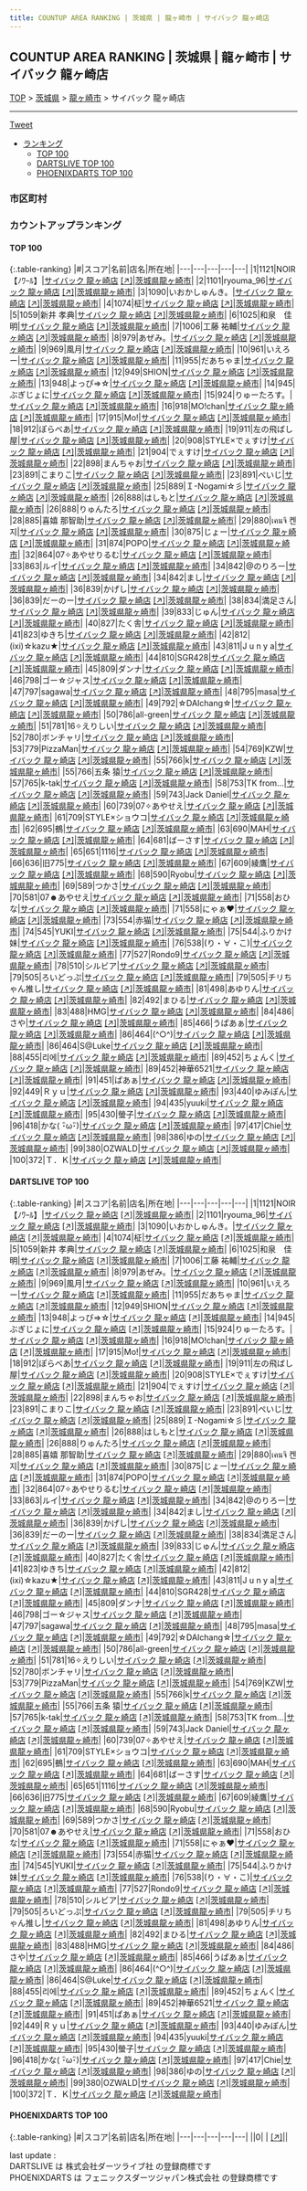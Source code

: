 ```yaml
---
title: COUNTUP AREA RANKING | 茨城県 | 龍ヶ崎市 | サイバック 龍ヶ崎店
---
```

## COUNTUP AREA RANKING | 茨城県 | 龍ヶ崎市 | サイバック 龍ヶ崎店

[TOP](/darts/rank/) > [茨城県](/darts/rank/茨城県/) > [龍ヶ崎市](/darts/rank/茨城県/龍ヶ崎市/) > サイバック 龍ヶ崎店

___

<a href="https://twitter.com/share?ref_src=twsrc%5Etfw" data-text="COUNTUP AREA RANKING | 茨城県龍ヶ崎市サイバック 龍ヶ崎店" class="twitter-share-button" data-hashtags="DARTSLIVE,PHOENIXDARTS,darts,ダーツ" data-show-count="false">Tweet</a>

* [ランキング](#カウントアップランキング)
    * [TOP 100](#top-100)
    * [DARTSLIVE TOP 100](#dartslive-top-100)
    * [PHOENIXDARTS TOP 100](#phoenixdarts-top-100)

### 市区町村

<ul>

</ul>

### カウントアップランキング

#### TOP 100



{:.table-ranking}
|#|スコア|名前|店名|所在地|
|---|---|---|---|---|
|1|1121|<span class="rank-name-dl">NOIR【ﾉﾜｰﾙ】</span>|<a href="/darts/rank/shops/4a6e8de35680eabd0d9b047a20a7ba1e.html">サイバック 龍ヶ崎店</a> <a href="https://search.dartslive.com/jp/shop/4a6e8de35680eabd0d9b047a20a7ba1e">[↗]</a>|<a href="/darts/rank/茨城県/龍ヶ崎市">茨城県龍ヶ崎市</a>|
|2|1101|<span class="rank-name-dl">ryouma_96</span>|<a href="/darts/rank/shops/4a6e8de35680eabd0d9b047a20a7ba1e.html">サイバック 龍ヶ崎店</a> <a href="https://search.dartslive.com/jp/shop/4a6e8de35680eabd0d9b047a20a7ba1e">[↗]</a>|<a href="/darts/rank/茨城県/龍ヶ崎市">茨城県龍ヶ崎市</a>|
|3|1090|<span class="rank-name-dl">いおかしゅんき。</span>|<a href="/darts/rank/shops/4a6e8de35680eabd0d9b047a20a7ba1e.html">サイバック 龍ヶ崎店</a> <a href="https://search.dartslive.com/jp/shop/4a6e8de35680eabd0d9b047a20a7ba1e">[↗]</a>|<a href="/darts/rank/茨城県/龍ヶ崎市">茨城県龍ヶ崎市</a>|
|4|1074|<span class="rank-name-dl">柾</span>|<a href="/darts/rank/shops/4a6e8de35680eabd0d9b047a20a7ba1e.html">サイバック 龍ヶ崎店</a> <a href="https://search.dartslive.com/jp/shop/4a6e8de35680eabd0d9b047a20a7ba1e">[↗]</a>|<a href="/darts/rank/茨城県/龍ヶ崎市">茨城県龍ヶ崎市</a>|
|5|1059|<span class="rank-name-dl">新井 孝典</span>|<a href="/darts/rank/shops/4a6e8de35680eabd0d9b047a20a7ba1e.html">サイバック 龍ヶ崎店</a> <a href="https://search.dartslive.com/jp/shop/4a6e8de35680eabd0d9b047a20a7ba1e">[↗]</a>|<a href="/darts/rank/茨城県/龍ヶ崎市">茨城県龍ヶ崎市</a>|
|6|1025|<span class="rank-name-dl">和泉　佳明</span>|<a href="/darts/rank/shops/4a6e8de35680eabd0d9b047a20a7ba1e.html">サイバック 龍ヶ崎店</a> <a href="https://search.dartslive.com/jp/shop/4a6e8de35680eabd0d9b047a20a7ba1e">[↗]</a>|<a href="/darts/rank/茨城県/龍ヶ崎市">茨城県龍ヶ崎市</a>|
|7|1006|<span class="rank-name-dl">工藤 祐輔</span>|<a href="/darts/rank/shops/4a6e8de35680eabd0d9b047a20a7ba1e.html">サイバック 龍ヶ崎店</a> <a href="https://search.dartslive.com/jp/shop/4a6e8de35680eabd0d9b047a20a7ba1e">[↗]</a>|<a href="/darts/rank/茨城県/龍ヶ崎市">茨城県龍ヶ崎市</a>|
|8|979|<span class="rank-name-dl">あぜみ。</span>|<a href="/darts/rank/shops/4a6e8de35680eabd0d9b047a20a7ba1e.html">サイバック 龍ヶ崎店</a> <a href="https://search.dartslive.com/jp/shop/4a6e8de35680eabd0d9b047a20a7ba1e">[↗]</a>|<a href="/darts/rank/茨城県/龍ヶ崎市">茨城県龍ヶ崎市</a>|
|9|969|<span class="rank-name-dl">風月</span>|<a href="/darts/rank/shops/4a6e8de35680eabd0d9b047a20a7ba1e.html">サイバック 龍ヶ崎店</a> <a href="https://search.dartslive.com/jp/shop/4a6e8de35680eabd0d9b047a20a7ba1e">[↗]</a>|<a href="/darts/rank/茨城県/龍ヶ崎市">茨城県龍ヶ崎市</a>|
|10|961|<span class="rank-name-dl">いえろー</span>|<a href="/darts/rank/shops/4a6e8de35680eabd0d9b047a20a7ba1e.html">サイバック 龍ヶ崎店</a> <a href="https://search.dartslive.com/jp/shop/4a6e8de35680eabd0d9b047a20a7ba1e">[↗]</a>|<a href="/darts/rank/茨城県/龍ヶ崎市">茨城県龍ヶ崎市</a>|
|11|955|<span class="rank-name-dl">だあちゃま</span>|<a href="/darts/rank/shops/4a6e8de35680eabd0d9b047a20a7ba1e.html">サイバック 龍ヶ崎店</a> <a href="https://search.dartslive.com/jp/shop/4a6e8de35680eabd0d9b047a20a7ba1e">[↗]</a>|<a href="/darts/rank/茨城県/龍ヶ崎市">茨城県龍ヶ崎市</a>|
|12|949|<span class="rank-name-dl">SHION</span>|<a href="/darts/rank/shops/4a6e8de35680eabd0d9b047a20a7ba1e.html">サイバック 龍ヶ崎店</a> <a href="https://search.dartslive.com/jp/shop/4a6e8de35680eabd0d9b047a20a7ba1e">[↗]</a>|<a href="/darts/rank/茨城県/龍ヶ崎市">茨城県龍ヶ崎市</a>|
|13|948|<span class="rank-name-dl">よっぴ⇒☆</span>|<a href="/darts/rank/shops/4a6e8de35680eabd0d9b047a20a7ba1e.html">サイバック 龍ヶ崎店</a> <a href="https://search.dartslive.com/jp/shop/4a6e8de35680eabd0d9b047a20a7ba1e">[↗]</a>|<a href="/darts/rank/茨城県/龍ヶ崎市">茨城県龍ヶ崎市</a>|
|14|945|<span class="rank-name-dl">ぶぎじょに</span>|<a href="/darts/rank/shops/4a6e8de35680eabd0d9b047a20a7ba1e.html">サイバック 龍ヶ崎店</a> <a href="https://search.dartslive.com/jp/shop/4a6e8de35680eabd0d9b047a20a7ba1e">[↗]</a>|<a href="/darts/rank/茨城県/龍ヶ崎市">茨城県龍ヶ崎市</a>|
|15|924|<span class="rank-name-dl">りゅーたろす。</span>|<a href="/darts/rank/shops/4a6e8de35680eabd0d9b047a20a7ba1e.html">サイバック 龍ヶ崎店</a> <a href="https://search.dartslive.com/jp/shop/4a6e8de35680eabd0d9b047a20a7ba1e">[↗]</a>|<a href="/darts/rank/茨城県/龍ヶ崎市">茨城県龍ヶ崎市</a>|
|16|918|<span class="rank-name-dl">MO!chan</span>|<a href="/darts/rank/shops/4a6e8de35680eabd0d9b047a20a7ba1e.html">サイバック 龍ヶ崎店</a> <a href="https://search.dartslive.com/jp/shop/4a6e8de35680eabd0d9b047a20a7ba1e">[↗]</a>|<a href="/darts/rank/茨城県/龍ヶ崎市">茨城県龍ヶ崎市</a>|
|17|915|<span class="rank-name-dl">Mo!</span>|<a href="/darts/rank/shops/4a6e8de35680eabd0d9b047a20a7ba1e.html">サイバック 龍ヶ崎店</a> <a href="https://search.dartslive.com/jp/shop/4a6e8de35680eabd0d9b047a20a7ba1e">[↗]</a>|<a href="/darts/rank/茨城県/龍ヶ崎市">茨城県龍ヶ崎市</a>|
|18|912|<span class="rank-name-dl">ぽらべあ</span>|<a href="/darts/rank/shops/4a6e8de35680eabd0d9b047a20a7ba1e.html">サイバック 龍ヶ崎店</a> <a href="https://search.dartslive.com/jp/shop/4a6e8de35680eabd0d9b047a20a7ba1e">[↗]</a>|<a href="/darts/rank/茨城県/龍ヶ崎市">茨城県龍ヶ崎市</a>|
|19|911|<span class="rank-name-dl">左の飛ばし屋</span>|<a href="/darts/rank/shops/4a6e8de35680eabd0d9b047a20a7ba1e.html">サイバック 龍ヶ崎店</a> <a href="https://search.dartslive.com/jp/shop/4a6e8de35680eabd0d9b047a20a7ba1e">[↗]</a>|<a href="/darts/rank/茨城県/龍ヶ崎市">茨城県龍ヶ崎市</a>|
|20|908|<span class="rank-name-dl">STYLE×でぇすけ</span>|<a href="/darts/rank/shops/4a6e8de35680eabd0d9b047a20a7ba1e.html">サイバック 龍ヶ崎店</a> <a href="https://search.dartslive.com/jp/shop/4a6e8de35680eabd0d9b047a20a7ba1e">[↗]</a>|<a href="/darts/rank/茨城県/龍ヶ崎市">茨城県龍ヶ崎市</a>|
|21|904|<span class="rank-name-dl">でぇすけ</span>|<a href="/darts/rank/shops/4a6e8de35680eabd0d9b047a20a7ba1e.html">サイバック 龍ヶ崎店</a> <a href="https://search.dartslive.com/jp/shop/4a6e8de35680eabd0d9b047a20a7ba1e">[↗]</a>|<a href="/darts/rank/茨城県/龍ヶ崎市">茨城県龍ヶ崎市</a>|
|22|898|<span class="rank-name-dl">まんちゃお</span>|<a href="/darts/rank/shops/4a6e8de35680eabd0d9b047a20a7ba1e.html">サイバック 龍ヶ崎店</a> <a href="https://search.dartslive.com/jp/shop/4a6e8de35680eabd0d9b047a20a7ba1e">[↗]</a>|<a href="/darts/rank/茨城県/龍ヶ崎市">茨城県龍ヶ崎市</a>|
|23|891|<span class="rank-name-dl">こまりこ</span>|<a href="/darts/rank/shops/4a6e8de35680eabd0d9b047a20a7ba1e.html">サイバック 龍ヶ崎店</a> <a href="https://search.dartslive.com/jp/shop/4a6e8de35680eabd0d9b047a20a7ba1e">[↗]</a>|<a href="/darts/rank/茨城県/龍ヶ崎市">茨城県龍ヶ崎市</a>|
|23|891|<span class="rank-name-dl">ぺいじ</span>|<a href="/darts/rank/shops/4a6e8de35680eabd0d9b047a20a7ba1e.html">サイバック 龍ヶ崎店</a> <a href="https://search.dartslive.com/jp/shop/4a6e8de35680eabd0d9b047a20a7ba1e">[↗]</a>|<a href="/darts/rank/茨城県/龍ヶ崎市">茨城県龍ヶ崎市</a>|
|25|889|<span class="rank-name-dl">Ｉ-Nogami☆彡</span>|<a href="/darts/rank/shops/4a6e8de35680eabd0d9b047a20a7ba1e.html">サイバック 龍ヶ崎店</a> <a href="https://search.dartslive.com/jp/shop/4a6e8de35680eabd0d9b047a20a7ba1e">[↗]</a>|<a href="/darts/rank/茨城県/龍ヶ崎市">茨城県龍ヶ崎市</a>|
|26|888|<span class="rank-name-dl">はしもと</span>|<a href="/darts/rank/shops/4a6e8de35680eabd0d9b047a20a7ba1e.html">サイバック 龍ヶ崎店</a> <a href="https://search.dartslive.com/jp/shop/4a6e8de35680eabd0d9b047a20a7ba1e">[↗]</a>|<a href="/darts/rank/茨城県/龍ヶ崎市">茨城県龍ヶ崎市</a>|
|26|888|<span class="rank-name-dl">りゅんたろ</span>|<a href="/darts/rank/shops/4a6e8de35680eabd0d9b047a20a7ba1e.html">サイバック 龍ヶ崎店</a> <a href="https://search.dartslive.com/jp/shop/4a6e8de35680eabd0d9b047a20a7ba1e">[↗]</a>|<a href="/darts/rank/茨城県/龍ヶ崎市">茨城県龍ヶ崎市</a>|
|28|885|<span class="rank-name-dl">喜嬉 那智助</span>|<a href="/darts/rank/shops/4a6e8de35680eabd0d9b047a20a7ba1e.html">サイバック 龍ヶ崎店</a> <a href="https://search.dartslive.com/jp/shop/4a6e8de35680eabd0d9b047a20a7ba1e">[↗]</a>|<a href="/darts/rank/茨城県/龍ヶ崎市">茨城県龍ヶ崎市</a>|
|29|880|<span class="rank-name-dl">เคนจิ 켄지</span>|<a href="/darts/rank/shops/4a6e8de35680eabd0d9b047a20a7ba1e.html">サイバック 龍ヶ崎店</a> <a href="https://search.dartslive.com/jp/shop/4a6e8de35680eabd0d9b047a20a7ba1e">[↗]</a>|<a href="/darts/rank/茨城県/龍ヶ崎市">茨城県龍ヶ崎市</a>|
|30|875|<span class="rank-name-dl">じょー</span>|<a href="/darts/rank/shops/4a6e8de35680eabd0d9b047a20a7ba1e.html">サイバック 龍ヶ崎店</a> <a href="https://search.dartslive.com/jp/shop/4a6e8de35680eabd0d9b047a20a7ba1e">[↗]</a>|<a href="/darts/rank/茨城県/龍ヶ崎市">茨城県龍ヶ崎市</a>|
|31|874|<span class="rank-name-dl">POPO</span>|<a href="/darts/rank/shops/4a6e8de35680eabd0d9b047a20a7ba1e.html">サイバック 龍ヶ崎店</a> <a href="https://search.dartslive.com/jp/shop/4a6e8de35680eabd0d9b047a20a7ba1e">[↗]</a>|<a href="/darts/rank/茨城県/龍ヶ崎市">茨城県龍ヶ崎市</a>|
|32|864|<span class="rank-name-dl">07✧あやせりるむ</span>|<a href="/darts/rank/shops/4a6e8de35680eabd0d9b047a20a7ba1e.html">サイバック 龍ヶ崎店</a> <a href="https://search.dartslive.com/jp/shop/4a6e8de35680eabd0d9b047a20a7ba1e">[↗]</a>|<a href="/darts/rank/茨城県/龍ヶ崎市">茨城県龍ヶ崎市</a>|
|33|863|<span class="rank-name-dl">ルイ</span>|<a href="/darts/rank/shops/4a6e8de35680eabd0d9b047a20a7ba1e.html">サイバック 龍ヶ崎店</a> <a href="https://search.dartslive.com/jp/shop/4a6e8de35680eabd0d9b047a20a7ba1e">[↗]</a>|<a href="/darts/rank/茨城県/龍ヶ崎市">茨城県龍ヶ崎市</a>|
|34|842|<span class="rank-name-dl">@のりろー</span>|<a href="/darts/rank/shops/4a6e8de35680eabd0d9b047a20a7ba1e.html">サイバック 龍ヶ崎店</a> <a href="https://search.dartslive.com/jp/shop/4a6e8de35680eabd0d9b047a20a7ba1e">[↗]</a>|<a href="/darts/rank/茨城県/龍ヶ崎市">茨城県龍ヶ崎市</a>|
|34|842|<span class="rank-name-dl">まし</span>|<a href="/darts/rank/shops/4a6e8de35680eabd0d9b047a20a7ba1e.html">サイバック 龍ヶ崎店</a> <a href="https://search.dartslive.com/jp/shop/4a6e8de35680eabd0d9b047a20a7ba1e">[↗]</a>|<a href="/darts/rank/茨城県/龍ヶ崎市">茨城県龍ヶ崎市</a>|
|36|839|<span class="rank-name-dl">かげし</span>|<a href="/darts/rank/shops/4a6e8de35680eabd0d9b047a20a7ba1e.html">サイバック 龍ヶ崎店</a> <a href="https://search.dartslive.com/jp/shop/4a6e8de35680eabd0d9b047a20a7ba1e">[↗]</a>|<a href="/darts/rank/茨城県/龍ヶ崎市">茨城県龍ヶ崎市</a>|
|36|839|<span class="rank-name-dl">だーのー</span>|<a href="/darts/rank/shops/4a6e8de35680eabd0d9b047a20a7ba1e.html">サイバック 龍ヶ崎店</a> <a href="https://search.dartslive.com/jp/shop/4a6e8de35680eabd0d9b047a20a7ba1e">[↗]</a>|<a href="/darts/rank/茨城県/龍ヶ崎市">茨城県龍ヶ崎市</a>|
|38|834|<span class="rank-name-dl">満足さん</span>|<a href="/darts/rank/shops/4a6e8de35680eabd0d9b047a20a7ba1e.html">サイバック 龍ヶ崎店</a> <a href="https://search.dartslive.com/jp/shop/4a6e8de35680eabd0d9b047a20a7ba1e">[↗]</a>|<a href="/darts/rank/茨城県/龍ヶ崎市">茨城県龍ヶ崎市</a>|
|39|833|<span class="rank-name-dl">じゅん</span>|<a href="/darts/rank/shops/4a6e8de35680eabd0d9b047a20a7ba1e.html">サイバック 龍ヶ崎店</a> <a href="https://search.dartslive.com/jp/shop/4a6e8de35680eabd0d9b047a20a7ba1e">[↗]</a>|<a href="/darts/rank/茨城県/龍ヶ崎市">茨城県龍ヶ崎市</a>|
|40|827|<span class="rank-name-dl">たく舎</span>|<a href="/darts/rank/shops/4a6e8de35680eabd0d9b047a20a7ba1e.html">サイバック 龍ヶ崎店</a> <a href="https://search.dartslive.com/jp/shop/4a6e8de35680eabd0d9b047a20a7ba1e">[↗]</a>|<a href="/darts/rank/茨城県/龍ヶ崎市">茨城県龍ヶ崎市</a>|
|41|823|<span class="rank-name-dl">ゆきち</span>|<a href="/darts/rank/shops/4a6e8de35680eabd0d9b047a20a7ba1e.html">サイバック 龍ヶ崎店</a> <a href="https://search.dartslive.com/jp/shop/4a6e8de35680eabd0d9b047a20a7ba1e">[↗]</a>|<a href="/darts/rank/茨城県/龍ヶ崎市">茨城県龍ヶ崎市</a>|
|42|812|<span class="rank-name-dl">(ixi)☆kazu★</span>|<a href="/darts/rank/shops/4a6e8de35680eabd0d9b047a20a7ba1e.html">サイバック 龍ヶ崎店</a> <a href="https://search.dartslive.com/jp/shop/4a6e8de35680eabd0d9b047a20a7ba1e">[↗]</a>|<a href="/darts/rank/茨城県/龍ヶ崎市">茨城県龍ヶ崎市</a>|
|43|811|<span class="rank-name-dl">J u n y a</span>|<a href="/darts/rank/shops/4a6e8de35680eabd0d9b047a20a7ba1e.html">サイバック 龍ヶ崎店</a> <a href="https://search.dartslive.com/jp/shop/4a6e8de35680eabd0d9b047a20a7ba1e">[↗]</a>|<a href="/darts/rank/茨城県/龍ヶ崎市">茨城県龍ヶ崎市</a>|
|44|810|<span class="rank-name-dl">SGR428</span>|<a href="/darts/rank/shops/4a6e8de35680eabd0d9b047a20a7ba1e.html">サイバック 龍ヶ崎店</a> <a href="https://search.dartslive.com/jp/shop/4a6e8de35680eabd0d9b047a20a7ba1e">[↗]</a>|<a href="/darts/rank/茨城県/龍ヶ崎市">茨城県龍ヶ崎市</a>|
|45|809|<span class="rank-name-dl">ダンナ</span>|<a href="/darts/rank/shops/4a6e8de35680eabd0d9b047a20a7ba1e.html">サイバック 龍ヶ崎店</a> <a href="https://search.dartslive.com/jp/shop/4a6e8de35680eabd0d9b047a20a7ba1e">[↗]</a>|<a href="/darts/rank/茨城県/龍ヶ崎市">茨城県龍ヶ崎市</a>|
|46|798|<span class="rank-name-dl">ゴー☆ジャス</span>|<a href="/darts/rank/shops/4a6e8de35680eabd0d9b047a20a7ba1e.html">サイバック 龍ヶ崎店</a> <a href="https://search.dartslive.com/jp/shop/4a6e8de35680eabd0d9b047a20a7ba1e">[↗]</a>|<a href="/darts/rank/茨城県/龍ヶ崎市">茨城県龍ヶ崎市</a>|
|47|797|<span class="rank-name-dl">sagawa</span>|<a href="/darts/rank/shops/4a6e8de35680eabd0d9b047a20a7ba1e.html">サイバック 龍ヶ崎店</a> <a href="https://search.dartslive.com/jp/shop/4a6e8de35680eabd0d9b047a20a7ba1e">[↗]</a>|<a href="/darts/rank/茨城県/龍ヶ崎市">茨城県龍ヶ崎市</a>|
|48|795|<span class="rank-name-dl">masa</span>|<a href="/darts/rank/shops/4a6e8de35680eabd0d9b047a20a7ba1e.html">サイバック 龍ヶ崎店</a> <a href="https://search.dartslive.com/jp/shop/4a6e8de35680eabd0d9b047a20a7ba1e">[↗]</a>|<a href="/darts/rank/茨城県/龍ヶ崎市">茨城県龍ヶ崎市</a>|
|49|792|<span class="rank-name-dl">☆DAIchang☆</span>|<a href="/darts/rank/shops/4a6e8de35680eabd0d9b047a20a7ba1e.html">サイバック 龍ヶ崎店</a> <a href="https://search.dartslive.com/jp/shop/4a6e8de35680eabd0d9b047a20a7ba1e">[↗]</a>|<a href="/darts/rank/茨城県/龍ヶ崎市">茨城県龍ヶ崎市</a>|
|50|786|<span class="rank-name-dl">all-green</span>|<a href="/darts/rank/shops/4a6e8de35680eabd0d9b047a20a7ba1e.html">サイバック 龍ヶ崎店</a> <a href="https://search.dartslive.com/jp/shop/4a6e8de35680eabd0d9b047a20a7ba1e">[↗]</a>|<a href="/darts/rank/茨城県/龍ヶ崎市">茨城県龍ヶ崎市</a>|
|51|781|<span class="rank-name-dl">16✧えりしい</span>|<a href="/darts/rank/shops/4a6e8de35680eabd0d9b047a20a7ba1e.html">サイバック 龍ヶ崎店</a> <a href="https://search.dartslive.com/jp/shop/4a6e8de35680eabd0d9b047a20a7ba1e">[↗]</a>|<a href="/darts/rank/茨城県/龍ヶ崎市">茨城県龍ヶ崎市</a>|
|52|780|<span class="rank-name-dl">ボンチャリ</span>|<a href="/darts/rank/shops/4a6e8de35680eabd0d9b047a20a7ba1e.html">サイバック 龍ヶ崎店</a> <a href="https://search.dartslive.com/jp/shop/4a6e8de35680eabd0d9b047a20a7ba1e">[↗]</a>|<a href="/darts/rank/茨城県/龍ヶ崎市">茨城県龍ヶ崎市</a>|
|53|779|<span class="rank-name-dl">PizzaMan</span>|<a href="/darts/rank/shops/4a6e8de35680eabd0d9b047a20a7ba1e.html">サイバック 龍ヶ崎店</a> <a href="https://search.dartslive.com/jp/shop/4a6e8de35680eabd0d9b047a20a7ba1e">[↗]</a>|<a href="/darts/rank/茨城県/龍ヶ崎市">茨城県龍ヶ崎市</a>|
|54|769|<span class="rank-name-dl">KZW</span>|<a href="/darts/rank/shops/4a6e8de35680eabd0d9b047a20a7ba1e.html">サイバック 龍ヶ崎店</a> <a href="https://search.dartslive.com/jp/shop/4a6e8de35680eabd0d9b047a20a7ba1e">[↗]</a>|<a href="/darts/rank/茨城県/龍ヶ崎市">茨城県龍ヶ崎市</a>|
|55|766|<span class="rank-name-dl">k</span>|<a href="/darts/rank/shops/4a6e8de35680eabd0d9b047a20a7ba1e.html">サイバック 龍ヶ崎店</a> <a href="https://search.dartslive.com/jp/shop/4a6e8de35680eabd0d9b047a20a7ba1e">[↗]</a>|<a href="/darts/rank/茨城県/龍ヶ崎市">茨城県龍ヶ崎市</a>|
|55|766|<span class="rank-name-dl">五条 猿</span>|<a href="/darts/rank/shops/4a6e8de35680eabd0d9b047a20a7ba1e.html">サイバック 龍ヶ崎店</a> <a href="https://search.dartslive.com/jp/shop/4a6e8de35680eabd0d9b047a20a7ba1e">[↗]</a>|<a href="/darts/rank/茨城県/龍ヶ崎市">茨城県龍ヶ崎市</a>|
|57|765|<span class="rank-name-dl">k-tak</span>|<a href="/darts/rank/shops/4a6e8de35680eabd0d9b047a20a7ba1e.html">サイバック 龍ヶ崎店</a> <a href="https://search.dartslive.com/jp/shop/4a6e8de35680eabd0d9b047a20a7ba1e">[↗]</a>|<a href="/darts/rank/茨城県/龍ヶ崎市">茨城県龍ヶ崎市</a>|
|58|753|<span class="rank-name-dl">TK from...</span>|<a href="/darts/rank/shops/4a6e8de35680eabd0d9b047a20a7ba1e.html">サイバック 龍ヶ崎店</a> <a href="https://search.dartslive.com/jp/shop/4a6e8de35680eabd0d9b047a20a7ba1e">[↗]</a>|<a href="/darts/rank/茨城県/龍ヶ崎市">茨城県龍ヶ崎市</a>|
|59|743|<span class="rank-name-dl">Jack Daniel</span>|<a href="/darts/rank/shops/4a6e8de35680eabd0d9b047a20a7ba1e.html">サイバック 龍ヶ崎店</a> <a href="https://search.dartslive.com/jp/shop/4a6e8de35680eabd0d9b047a20a7ba1e">[↗]</a>|<a href="/darts/rank/茨城県/龍ヶ崎市">茨城県龍ヶ崎市</a>|
|60|739|<span class="rank-name-dl">07✧あやせえ</span>|<a href="/darts/rank/shops/4a6e8de35680eabd0d9b047a20a7ba1e.html">サイバック 龍ヶ崎店</a> <a href="https://search.dartslive.com/jp/shop/4a6e8de35680eabd0d9b047a20a7ba1e">[↗]</a>|<a href="/darts/rank/茨城県/龍ヶ崎市">茨城県龍ヶ崎市</a>|
|61|709|<span class="rank-name-dl">STYLE×ショウコ</span>|<a href="/darts/rank/shops/4a6e8de35680eabd0d9b047a20a7ba1e.html">サイバック 龍ヶ崎店</a> <a href="https://search.dartslive.com/jp/shop/4a6e8de35680eabd0d9b047a20a7ba1e">[↗]</a>|<a href="/darts/rank/茨城県/龍ヶ崎市">茨城県龍ヶ崎市</a>|
|62|695|<span class="rank-name-dl">鵺</span>|<a href="/darts/rank/shops/4a6e8de35680eabd0d9b047a20a7ba1e.html">サイバック 龍ヶ崎店</a> <a href="https://search.dartslive.com/jp/shop/4a6e8de35680eabd0d9b047a20a7ba1e">[↗]</a>|<a href="/darts/rank/茨城県/龍ヶ崎市">茨城県龍ヶ崎市</a>|
|63|690|<span class="rank-name-dl">MAH</span>|<a href="/darts/rank/shops/4a6e8de35680eabd0d9b047a20a7ba1e.html">サイバック 龍ヶ崎店</a> <a href="https://search.dartslive.com/jp/shop/4a6e8de35680eabd0d9b047a20a7ba1e">[↗]</a>|<a href="/darts/rank/茨城県/龍ヶ崎市">茨城県龍ヶ崎市</a>|
|64|681|<span class="rank-name-dl">ばーさす</span>|<a href="/darts/rank/shops/4a6e8de35680eabd0d9b047a20a7ba1e.html">サイバック 龍ヶ崎店</a> <a href="https://search.dartslive.com/jp/shop/4a6e8de35680eabd0d9b047a20a7ba1e">[↗]</a>|<a href="/darts/rank/茨城県/龍ヶ崎市">茨城県龍ヶ崎市</a>|
|65|651|<span class="rank-name-dl">1116</span>|<a href="/darts/rank/shops/4a6e8de35680eabd0d9b047a20a7ba1e.html">サイバック 龍ヶ崎店</a> <a href="https://search.dartslive.com/jp/shop/4a6e8de35680eabd0d9b047a20a7ba1e">[↗]</a>|<a href="/darts/rank/茨城県/龍ヶ崎市">茨城県龍ヶ崎市</a>|
|66|636|<span class="rank-name-dl">旧775</span>|<a href="/darts/rank/shops/4a6e8de35680eabd0d9b047a20a7ba1e.html">サイバック 龍ヶ崎店</a> <a href="https://search.dartslive.com/jp/shop/4a6e8de35680eabd0d9b047a20a7ba1e">[↗]</a>|<a href="/darts/rank/茨城県/龍ヶ崎市">茨城県龍ヶ崎市</a>|
|67|609|<span class="rank-name-dl">綾鷹</span>|<a href="/darts/rank/shops/4a6e8de35680eabd0d9b047a20a7ba1e.html">サイバック 龍ヶ崎店</a> <a href="https://search.dartslive.com/jp/shop/4a6e8de35680eabd0d9b047a20a7ba1e">[↗]</a>|<a href="/darts/rank/茨城県/龍ヶ崎市">茨城県龍ヶ崎市</a>|
|68|590|<span class="rank-name-dl">Ryobu</span>|<a href="/darts/rank/shops/4a6e8de35680eabd0d9b047a20a7ba1e.html">サイバック 龍ヶ崎店</a> <a href="https://search.dartslive.com/jp/shop/4a6e8de35680eabd0d9b047a20a7ba1e">[↗]</a>|<a href="/darts/rank/茨城県/龍ヶ崎市">茨城県龍ヶ崎市</a>|
|69|589|<span class="rank-name-dl">つかさ</span>|<a href="/darts/rank/shops/4a6e8de35680eabd0d9b047a20a7ba1e.html">サイバック 龍ヶ崎店</a> <a href="https://search.dartslive.com/jp/shop/4a6e8de35680eabd0d9b047a20a7ba1e">[↗]</a>|<a href="/darts/rank/茨城県/龍ヶ崎市">茨城県龍ヶ崎市</a>|
|70|581|<span class="rank-name-dl">07☻あやせえ</span>|<a href="/darts/rank/shops/4a6e8de35680eabd0d9b047a20a7ba1e.html">サイバック 龍ヶ崎店</a> <a href="https://search.dartslive.com/jp/shop/4a6e8de35680eabd0d9b047a20a7ba1e">[↗]</a>|<a href="/darts/rank/茨城県/龍ヶ崎市">茨城県龍ヶ崎市</a>|
|71|558|<span class="rank-name-dl">おひな</span>|<a href="/darts/rank/shops/4a6e8de35680eabd0d9b047a20a7ba1e.html">サイバック 龍ヶ崎店</a> <a href="https://search.dartslive.com/jp/shop/4a6e8de35680eabd0d9b047a20a7ba1e">[↗]</a>|<a href="/darts/rank/茨城県/龍ヶ崎市">茨城県龍ヶ崎市</a>|
|71|558|<span class="rank-name-dl">にゃぁ♥</span>|<a href="/darts/rank/shops/4a6e8de35680eabd0d9b047a20a7ba1e.html">サイバック 龍ヶ崎店</a> <a href="https://search.dartslive.com/jp/shop/4a6e8de35680eabd0d9b047a20a7ba1e">[↗]</a>|<a href="/darts/rank/茨城県/龍ヶ崎市">茨城県龍ヶ崎市</a>|
|73|554|<span class="rank-name-dl">赤猫</span>|<a href="/darts/rank/shops/4a6e8de35680eabd0d9b047a20a7ba1e.html">サイバック 龍ヶ崎店</a> <a href="https://search.dartslive.com/jp/shop/4a6e8de35680eabd0d9b047a20a7ba1e">[↗]</a>|<a href="/darts/rank/茨城県/龍ヶ崎市">茨城県龍ヶ崎市</a>|
|74|545|<span class="rank-name-dl">YUKI</span>|<a href="/darts/rank/shops/4a6e8de35680eabd0d9b047a20a7ba1e.html">サイバック 龍ヶ崎店</a> <a href="https://search.dartslive.com/jp/shop/4a6e8de35680eabd0d9b047a20a7ba1e">[↗]</a>|<a href="/darts/rank/茨城県/龍ヶ崎市">茨城県龍ヶ崎市</a>|
|75|544|<span class="rank-name-dl">ふりかけ妹</span>|<a href="/darts/rank/shops/4a6e8de35680eabd0d9b047a20a7ba1e.html">サイバック 龍ヶ崎店</a> <a href="https://search.dartslive.com/jp/shop/4a6e8de35680eabd0d9b047a20a7ba1e">[↗]</a>|<a href="/darts/rank/茨城県/龍ヶ崎市">茨城県龍ヶ崎市</a>|
|76|538|<span class="rank-name-dl">(り・∀・こ)</span>|<a href="/darts/rank/shops/4a6e8de35680eabd0d9b047a20a7ba1e.html">サイバック 龍ヶ崎店</a> <a href="https://search.dartslive.com/jp/shop/4a6e8de35680eabd0d9b047a20a7ba1e">[↗]</a>|<a href="/darts/rank/茨城県/龍ヶ崎市">茨城県龍ヶ崎市</a>|
|77|527|<span class="rank-name-dl">Rondo9</span>|<a href="/darts/rank/shops/4a6e8de35680eabd0d9b047a20a7ba1e.html">サイバック 龍ヶ崎店</a> <a href="https://search.dartslive.com/jp/shop/4a6e8de35680eabd0d9b047a20a7ba1e">[↗]</a>|<a href="/darts/rank/茨城県/龍ヶ崎市">茨城県龍ヶ崎市</a>|
|78|510|<span class="rank-name-dl">シルビア</span>|<a href="/darts/rank/shops/4a6e8de35680eabd0d9b047a20a7ba1e.html">サイバック 龍ヶ崎店</a> <a href="https://search.dartslive.com/jp/shop/4a6e8de35680eabd0d9b047a20a7ba1e">[↗]</a>|<a href="/darts/rank/茨城県/龍ヶ崎市">茨城県龍ヶ崎市</a>|
|79|505|<span class="rank-name-dl">ろいどっぷ</span>|<a href="/darts/rank/shops/4a6e8de35680eabd0d9b047a20a7ba1e.html">サイバック 龍ヶ崎店</a> <a href="https://search.dartslive.com/jp/shop/4a6e8de35680eabd0d9b047a20a7ba1e">[↗]</a>|<a href="/darts/rank/茨城県/龍ヶ崎市">茨城県龍ヶ崎市</a>|
|79|505|<span class="rank-name-dl">チリちゃん推し</span>|<a href="/darts/rank/shops/4a6e8de35680eabd0d9b047a20a7ba1e.html">サイバック 龍ヶ崎店</a> <a href="https://search.dartslive.com/jp/shop/4a6e8de35680eabd0d9b047a20a7ba1e">[↗]</a>|<a href="/darts/rank/茨城県/龍ヶ崎市">茨城県龍ヶ崎市</a>|
|81|498|<span class="rank-name-dl">あゆりん</span>|<a href="/darts/rank/shops/4a6e8de35680eabd0d9b047a20a7ba1e.html">サイバック 龍ヶ崎店</a> <a href="https://search.dartslive.com/jp/shop/4a6e8de35680eabd0d9b047a20a7ba1e">[↗]</a>|<a href="/darts/rank/茨城県/龍ヶ崎市">茨城県龍ヶ崎市</a>|
|82|492|<span class="rank-name-dl">まひる</span>|<a href="/darts/rank/shops/4a6e8de35680eabd0d9b047a20a7ba1e.html">サイバック 龍ヶ崎店</a> <a href="https://search.dartslive.com/jp/shop/4a6e8de35680eabd0d9b047a20a7ba1e">[↗]</a>|<a href="/darts/rank/茨城県/龍ヶ崎市">茨城県龍ヶ崎市</a>|
|83|488|<span class="rank-name-dl">HMG</span>|<a href="/darts/rank/shops/4a6e8de35680eabd0d9b047a20a7ba1e.html">サイバック 龍ヶ崎店</a> <a href="https://search.dartslive.com/jp/shop/4a6e8de35680eabd0d9b047a20a7ba1e">[↗]</a>|<a href="/darts/rank/茨城県/龍ヶ崎市">茨城県龍ヶ崎市</a>|
|84|486|<span class="rank-name-dl">さや</span>|<a href="/darts/rank/shops/4a6e8de35680eabd0d9b047a20a7ba1e.html">サイバック 龍ヶ崎店</a> <a href="https://search.dartslive.com/jp/shop/4a6e8de35680eabd0d9b047a20a7ba1e">[↗]</a>|<a href="/darts/rank/茨城県/龍ヶ崎市">茨城県龍ヶ崎市</a>|
|85|466|<span class="rank-name-dl">うぱあぁ</span>|<a href="/darts/rank/shops/4a6e8de35680eabd0d9b047a20a7ba1e.html">サイバック 龍ヶ崎店</a> <a href="https://search.dartslive.com/jp/shop/4a6e8de35680eabd0d9b047a20a7ba1e">[↗]</a>|<a href="/darts/rank/茨城県/龍ヶ崎市">茨城県龍ヶ崎市</a>|
|86|464|<span class="rank-name-dl">(^○^)</span>|<a href="/darts/rank/shops/4a6e8de35680eabd0d9b047a20a7ba1e.html">サイバック 龍ヶ崎店</a> <a href="https://search.dartslive.com/jp/shop/4a6e8de35680eabd0d9b047a20a7ba1e">[↗]</a>|<a href="/darts/rank/茨城県/龍ヶ崎市">茨城県龍ヶ崎市</a>|
|86|464|<span class="rank-name-dl">S@Luke</span>|<a href="/darts/rank/shops/4a6e8de35680eabd0d9b047a20a7ba1e.html">サイバック 龍ヶ崎店</a> <a href="https://search.dartslive.com/jp/shop/4a6e8de35680eabd0d9b047a20a7ba1e">[↗]</a>|<a href="/darts/rank/茨城県/龍ヶ崎市">茨城県龍ヶ崎市</a>|
|88|455|<span class="rank-name-dl">리에</span>|<a href="/darts/rank/shops/4a6e8de35680eabd0d9b047a20a7ba1e.html">サイバック 龍ヶ崎店</a> <a href="https://search.dartslive.com/jp/shop/4a6e8de35680eabd0d9b047a20a7ba1e">[↗]</a>|<a href="/darts/rank/茨城県/龍ヶ崎市">茨城県龍ヶ崎市</a>|
|89|452|<span class="rank-name-dl">ちょんく</span>|<a href="/darts/rank/shops/4a6e8de35680eabd0d9b047a20a7ba1e.html">サイバック 龍ヶ崎店</a> <a href="https://search.dartslive.com/jp/shop/4a6e8de35680eabd0d9b047a20a7ba1e">[↗]</a>|<a href="/darts/rank/茨城県/龍ヶ崎市">茨城県龍ヶ崎市</a>|
|89|452|<span class="rank-name-dl">神華6521</span>|<a href="/darts/rank/shops/4a6e8de35680eabd0d9b047a20a7ba1e.html">サイバック 龍ヶ崎店</a> <a href="https://search.dartslive.com/jp/shop/4a6e8de35680eabd0d9b047a20a7ba1e">[↗]</a>|<a href="/darts/rank/茨城県/龍ヶ崎市">茨城県龍ヶ崎市</a>|
|91|451|<span class="rank-name-dl">ぱあぁ</span>|<a href="/darts/rank/shops/4a6e8de35680eabd0d9b047a20a7ba1e.html">サイバック 龍ヶ崎店</a> <a href="https://search.dartslive.com/jp/shop/4a6e8de35680eabd0d9b047a20a7ba1e">[↗]</a>|<a href="/darts/rank/茨城県/龍ヶ崎市">茨城県龍ヶ崎市</a>|
|92|449|<span class="rank-name-dl">Ｒｙｕ</span>|<a href="/darts/rank/shops/4a6e8de35680eabd0d9b047a20a7ba1e.html">サイバック 龍ヶ崎店</a> <a href="https://search.dartslive.com/jp/shop/4a6e8de35680eabd0d9b047a20a7ba1e">[↗]</a>|<a href="/darts/rank/茨城県/龍ヶ崎市">茨城県龍ヶ崎市</a>|
|93|440|<span class="rank-name-dl">ゆみぽん</span>|<a href="/darts/rank/shops/4a6e8de35680eabd0d9b047a20a7ba1e.html">サイバック 龍ヶ崎店</a> <a href="https://search.dartslive.com/jp/shop/4a6e8de35680eabd0d9b047a20a7ba1e">[↗]</a>|<a href="/darts/rank/茨城県/龍ヶ崎市">茨城県龍ヶ崎市</a>|
|94|435|<span class="rank-name-dl">yuuki</span>|<a href="/darts/rank/shops/4a6e8de35680eabd0d9b047a20a7ba1e.html">サイバック 龍ヶ崎店</a> <a href="https://search.dartslive.com/jp/shop/4a6e8de35680eabd0d9b047a20a7ba1e">[↗]</a>|<a href="/darts/rank/茨城県/龍ヶ崎市">茨城県龍ヶ崎市</a>|
|95|430|<span class="rank-name-dl">螢子</span>|<a href="/darts/rank/shops/4a6e8de35680eabd0d9b047a20a7ba1e.html">サイバック 龍ヶ崎店</a> <a href="https://search.dartslive.com/jp/shop/4a6e8de35680eabd0d9b047a20a7ba1e">[↗]</a>|<a href="/darts/rank/茨城県/龍ヶ崎市">茨城県龍ヶ崎市</a>|
|96|418|<span class="rank-name-dl">かな( ･ิω･ิ)</span>|<a href="/darts/rank/shops/4a6e8de35680eabd0d9b047a20a7ba1e.html">サイバック 龍ヶ崎店</a> <a href="https://search.dartslive.com/jp/shop/4a6e8de35680eabd0d9b047a20a7ba1e">[↗]</a>|<a href="/darts/rank/茨城県/龍ヶ崎市">茨城県龍ヶ崎市</a>|
|97|417|<span class="rank-name-dl">Chie</span>|<a href="/darts/rank/shops/4a6e8de35680eabd0d9b047a20a7ba1e.html">サイバック 龍ヶ崎店</a> <a href="https://search.dartslive.com/jp/shop/4a6e8de35680eabd0d9b047a20a7ba1e">[↗]</a>|<a href="/darts/rank/茨城県/龍ヶ崎市">茨城県龍ヶ崎市</a>|
|98|386|<span class="rank-name-dl">ゆの</span>|<a href="/darts/rank/shops/4a6e8de35680eabd0d9b047a20a7ba1e.html">サイバック 龍ヶ崎店</a> <a href="https://search.dartslive.com/jp/shop/4a6e8de35680eabd0d9b047a20a7ba1e">[↗]</a>|<a href="/darts/rank/茨城県/龍ヶ崎市">茨城県龍ヶ崎市</a>|
|99|380|<span class="rank-name-dl">OZWALD</span>|<a href="/darts/rank/shops/4a6e8de35680eabd0d9b047a20a7ba1e.html">サイバック 龍ヶ崎店</a> <a href="https://search.dartslive.com/jp/shop/4a6e8de35680eabd0d9b047a20a7ba1e">[↗]</a>|<a href="/darts/rank/茨城県/龍ヶ崎市">茨城県龍ヶ崎市</a>|
|100|372|<span class="rank-name-dl">Ｔ．Ｋ</span>|<a href="/darts/rank/shops/4a6e8de35680eabd0d9b047a20a7ba1e.html">サイバック 龍ヶ崎店</a> <a href="https://search.dartslive.com/jp/shop/4a6e8de35680eabd0d9b047a20a7ba1e">[↗]</a>|<a href="/darts/rank/茨城県/龍ヶ崎市">茨城県龍ヶ崎市</a>|


#### DARTSLIVE TOP 100



{:.table-ranking}
|#|スコア|名前|店名|所在地|
|---|---|---|---|---|
|1|1121|<span class="rank-name-dl">NOIR【ﾉﾜｰﾙ】</span>|<a href="/darts/rank/shops/4a6e8de35680eabd0d9b047a20a7ba1e.html">サイバック 龍ヶ崎店</a> <a href="https://search.dartslive.com/jp/shop/4a6e8de35680eabd0d9b047a20a7ba1e">[↗]</a>|<a href="/darts/rank/茨城県/龍ヶ崎市">茨城県龍ヶ崎市</a>|
|2|1101|<span class="rank-name-dl">ryouma_96</span>|<a href="/darts/rank/shops/4a6e8de35680eabd0d9b047a20a7ba1e.html">サイバック 龍ヶ崎店</a> <a href="https://search.dartslive.com/jp/shop/4a6e8de35680eabd0d9b047a20a7ba1e">[↗]</a>|<a href="/darts/rank/茨城県/龍ヶ崎市">茨城県龍ヶ崎市</a>|
|3|1090|<span class="rank-name-dl">いおかしゅんき。</span>|<a href="/darts/rank/shops/4a6e8de35680eabd0d9b047a20a7ba1e.html">サイバック 龍ヶ崎店</a> <a href="https://search.dartslive.com/jp/shop/4a6e8de35680eabd0d9b047a20a7ba1e">[↗]</a>|<a href="/darts/rank/茨城県/龍ヶ崎市">茨城県龍ヶ崎市</a>|
|4|1074|<span class="rank-name-dl">柾</span>|<a href="/darts/rank/shops/4a6e8de35680eabd0d9b047a20a7ba1e.html">サイバック 龍ヶ崎店</a> <a href="https://search.dartslive.com/jp/shop/4a6e8de35680eabd0d9b047a20a7ba1e">[↗]</a>|<a href="/darts/rank/茨城県/龍ヶ崎市">茨城県龍ヶ崎市</a>|
|5|1059|<span class="rank-name-dl">新井 孝典</span>|<a href="/darts/rank/shops/4a6e8de35680eabd0d9b047a20a7ba1e.html">サイバック 龍ヶ崎店</a> <a href="https://search.dartslive.com/jp/shop/4a6e8de35680eabd0d9b047a20a7ba1e">[↗]</a>|<a href="/darts/rank/茨城県/龍ヶ崎市">茨城県龍ヶ崎市</a>|
|6|1025|<span class="rank-name-dl">和泉　佳明</span>|<a href="/darts/rank/shops/4a6e8de35680eabd0d9b047a20a7ba1e.html">サイバック 龍ヶ崎店</a> <a href="https://search.dartslive.com/jp/shop/4a6e8de35680eabd0d9b047a20a7ba1e">[↗]</a>|<a href="/darts/rank/茨城県/龍ヶ崎市">茨城県龍ヶ崎市</a>|
|7|1006|<span class="rank-name-dl">工藤 祐輔</span>|<a href="/darts/rank/shops/4a6e8de35680eabd0d9b047a20a7ba1e.html">サイバック 龍ヶ崎店</a> <a href="https://search.dartslive.com/jp/shop/4a6e8de35680eabd0d9b047a20a7ba1e">[↗]</a>|<a href="/darts/rank/茨城県/龍ヶ崎市">茨城県龍ヶ崎市</a>|
|8|979|<span class="rank-name-dl">あぜみ。</span>|<a href="/darts/rank/shops/4a6e8de35680eabd0d9b047a20a7ba1e.html">サイバック 龍ヶ崎店</a> <a href="https://search.dartslive.com/jp/shop/4a6e8de35680eabd0d9b047a20a7ba1e">[↗]</a>|<a href="/darts/rank/茨城県/龍ヶ崎市">茨城県龍ヶ崎市</a>|
|9|969|<span class="rank-name-dl">風月</span>|<a href="/darts/rank/shops/4a6e8de35680eabd0d9b047a20a7ba1e.html">サイバック 龍ヶ崎店</a> <a href="https://search.dartslive.com/jp/shop/4a6e8de35680eabd0d9b047a20a7ba1e">[↗]</a>|<a href="/darts/rank/茨城県/龍ヶ崎市">茨城県龍ヶ崎市</a>|
|10|961|<span class="rank-name-dl">いえろー</span>|<a href="/darts/rank/shops/4a6e8de35680eabd0d9b047a20a7ba1e.html">サイバック 龍ヶ崎店</a> <a href="https://search.dartslive.com/jp/shop/4a6e8de35680eabd0d9b047a20a7ba1e">[↗]</a>|<a href="/darts/rank/茨城県/龍ヶ崎市">茨城県龍ヶ崎市</a>|
|11|955|<span class="rank-name-dl">だあちゃま</span>|<a href="/darts/rank/shops/4a6e8de35680eabd0d9b047a20a7ba1e.html">サイバック 龍ヶ崎店</a> <a href="https://search.dartslive.com/jp/shop/4a6e8de35680eabd0d9b047a20a7ba1e">[↗]</a>|<a href="/darts/rank/茨城県/龍ヶ崎市">茨城県龍ヶ崎市</a>|
|12|949|<span class="rank-name-dl">SHION</span>|<a href="/darts/rank/shops/4a6e8de35680eabd0d9b047a20a7ba1e.html">サイバック 龍ヶ崎店</a> <a href="https://search.dartslive.com/jp/shop/4a6e8de35680eabd0d9b047a20a7ba1e">[↗]</a>|<a href="/darts/rank/茨城県/龍ヶ崎市">茨城県龍ヶ崎市</a>|
|13|948|<span class="rank-name-dl">よっぴ⇒☆</span>|<a href="/darts/rank/shops/4a6e8de35680eabd0d9b047a20a7ba1e.html">サイバック 龍ヶ崎店</a> <a href="https://search.dartslive.com/jp/shop/4a6e8de35680eabd0d9b047a20a7ba1e">[↗]</a>|<a href="/darts/rank/茨城県/龍ヶ崎市">茨城県龍ヶ崎市</a>|
|14|945|<span class="rank-name-dl">ぶぎじょに</span>|<a href="/darts/rank/shops/4a6e8de35680eabd0d9b047a20a7ba1e.html">サイバック 龍ヶ崎店</a> <a href="https://search.dartslive.com/jp/shop/4a6e8de35680eabd0d9b047a20a7ba1e">[↗]</a>|<a href="/darts/rank/茨城県/龍ヶ崎市">茨城県龍ヶ崎市</a>|
|15|924|<span class="rank-name-dl">りゅーたろす。</span>|<a href="/darts/rank/shops/4a6e8de35680eabd0d9b047a20a7ba1e.html">サイバック 龍ヶ崎店</a> <a href="https://search.dartslive.com/jp/shop/4a6e8de35680eabd0d9b047a20a7ba1e">[↗]</a>|<a href="/darts/rank/茨城県/龍ヶ崎市">茨城県龍ヶ崎市</a>|
|16|918|<span class="rank-name-dl">MO!chan</span>|<a href="/darts/rank/shops/4a6e8de35680eabd0d9b047a20a7ba1e.html">サイバック 龍ヶ崎店</a> <a href="https://search.dartslive.com/jp/shop/4a6e8de35680eabd0d9b047a20a7ba1e">[↗]</a>|<a href="/darts/rank/茨城県/龍ヶ崎市">茨城県龍ヶ崎市</a>|
|17|915|<span class="rank-name-dl">Mo!</span>|<a href="/darts/rank/shops/4a6e8de35680eabd0d9b047a20a7ba1e.html">サイバック 龍ヶ崎店</a> <a href="https://search.dartslive.com/jp/shop/4a6e8de35680eabd0d9b047a20a7ba1e">[↗]</a>|<a href="/darts/rank/茨城県/龍ヶ崎市">茨城県龍ヶ崎市</a>|
|18|912|<span class="rank-name-dl">ぽらべあ</span>|<a href="/darts/rank/shops/4a6e8de35680eabd0d9b047a20a7ba1e.html">サイバック 龍ヶ崎店</a> <a href="https://search.dartslive.com/jp/shop/4a6e8de35680eabd0d9b047a20a7ba1e">[↗]</a>|<a href="/darts/rank/茨城県/龍ヶ崎市">茨城県龍ヶ崎市</a>|
|19|911|<span class="rank-name-dl">左の飛ばし屋</span>|<a href="/darts/rank/shops/4a6e8de35680eabd0d9b047a20a7ba1e.html">サイバック 龍ヶ崎店</a> <a href="https://search.dartslive.com/jp/shop/4a6e8de35680eabd0d9b047a20a7ba1e">[↗]</a>|<a href="/darts/rank/茨城県/龍ヶ崎市">茨城県龍ヶ崎市</a>|
|20|908|<span class="rank-name-dl">STYLE×でぇすけ</span>|<a href="/darts/rank/shops/4a6e8de35680eabd0d9b047a20a7ba1e.html">サイバック 龍ヶ崎店</a> <a href="https://search.dartslive.com/jp/shop/4a6e8de35680eabd0d9b047a20a7ba1e">[↗]</a>|<a href="/darts/rank/茨城県/龍ヶ崎市">茨城県龍ヶ崎市</a>|
|21|904|<span class="rank-name-dl">でぇすけ</span>|<a href="/darts/rank/shops/4a6e8de35680eabd0d9b047a20a7ba1e.html">サイバック 龍ヶ崎店</a> <a href="https://search.dartslive.com/jp/shop/4a6e8de35680eabd0d9b047a20a7ba1e">[↗]</a>|<a href="/darts/rank/茨城県/龍ヶ崎市">茨城県龍ヶ崎市</a>|
|22|898|<span class="rank-name-dl">まんちゃお</span>|<a href="/darts/rank/shops/4a6e8de35680eabd0d9b047a20a7ba1e.html">サイバック 龍ヶ崎店</a> <a href="https://search.dartslive.com/jp/shop/4a6e8de35680eabd0d9b047a20a7ba1e">[↗]</a>|<a href="/darts/rank/茨城県/龍ヶ崎市">茨城県龍ヶ崎市</a>|
|23|891|<span class="rank-name-dl">こまりこ</span>|<a href="/darts/rank/shops/4a6e8de35680eabd0d9b047a20a7ba1e.html">サイバック 龍ヶ崎店</a> <a href="https://search.dartslive.com/jp/shop/4a6e8de35680eabd0d9b047a20a7ba1e">[↗]</a>|<a href="/darts/rank/茨城県/龍ヶ崎市">茨城県龍ヶ崎市</a>|
|23|891|<span class="rank-name-dl">ぺいじ</span>|<a href="/darts/rank/shops/4a6e8de35680eabd0d9b047a20a7ba1e.html">サイバック 龍ヶ崎店</a> <a href="https://search.dartslive.com/jp/shop/4a6e8de35680eabd0d9b047a20a7ba1e">[↗]</a>|<a href="/darts/rank/茨城県/龍ヶ崎市">茨城県龍ヶ崎市</a>|
|25|889|<span class="rank-name-dl">Ｉ-Nogami☆彡</span>|<a href="/darts/rank/shops/4a6e8de35680eabd0d9b047a20a7ba1e.html">サイバック 龍ヶ崎店</a> <a href="https://search.dartslive.com/jp/shop/4a6e8de35680eabd0d9b047a20a7ba1e">[↗]</a>|<a href="/darts/rank/茨城県/龍ヶ崎市">茨城県龍ヶ崎市</a>|
|26|888|<span class="rank-name-dl">はしもと</span>|<a href="/darts/rank/shops/4a6e8de35680eabd0d9b047a20a7ba1e.html">サイバック 龍ヶ崎店</a> <a href="https://search.dartslive.com/jp/shop/4a6e8de35680eabd0d9b047a20a7ba1e">[↗]</a>|<a href="/darts/rank/茨城県/龍ヶ崎市">茨城県龍ヶ崎市</a>|
|26|888|<span class="rank-name-dl">りゅんたろ</span>|<a href="/darts/rank/shops/4a6e8de35680eabd0d9b047a20a7ba1e.html">サイバック 龍ヶ崎店</a> <a href="https://search.dartslive.com/jp/shop/4a6e8de35680eabd0d9b047a20a7ba1e">[↗]</a>|<a href="/darts/rank/茨城県/龍ヶ崎市">茨城県龍ヶ崎市</a>|
|28|885|<span class="rank-name-dl">喜嬉 那智助</span>|<a href="/darts/rank/shops/4a6e8de35680eabd0d9b047a20a7ba1e.html">サイバック 龍ヶ崎店</a> <a href="https://search.dartslive.com/jp/shop/4a6e8de35680eabd0d9b047a20a7ba1e">[↗]</a>|<a href="/darts/rank/茨城県/龍ヶ崎市">茨城県龍ヶ崎市</a>|
|29|880|<span class="rank-name-dl">เคนจิ 켄지</span>|<a href="/darts/rank/shops/4a6e8de35680eabd0d9b047a20a7ba1e.html">サイバック 龍ヶ崎店</a> <a href="https://search.dartslive.com/jp/shop/4a6e8de35680eabd0d9b047a20a7ba1e">[↗]</a>|<a href="/darts/rank/茨城県/龍ヶ崎市">茨城県龍ヶ崎市</a>|
|30|875|<span class="rank-name-dl">じょー</span>|<a href="/darts/rank/shops/4a6e8de35680eabd0d9b047a20a7ba1e.html">サイバック 龍ヶ崎店</a> <a href="https://search.dartslive.com/jp/shop/4a6e8de35680eabd0d9b047a20a7ba1e">[↗]</a>|<a href="/darts/rank/茨城県/龍ヶ崎市">茨城県龍ヶ崎市</a>|
|31|874|<span class="rank-name-dl">POPO</span>|<a href="/darts/rank/shops/4a6e8de35680eabd0d9b047a20a7ba1e.html">サイバック 龍ヶ崎店</a> <a href="https://search.dartslive.com/jp/shop/4a6e8de35680eabd0d9b047a20a7ba1e">[↗]</a>|<a href="/darts/rank/茨城県/龍ヶ崎市">茨城県龍ヶ崎市</a>|
|32|864|<span class="rank-name-dl">07✧あやせりるむ</span>|<a href="/darts/rank/shops/4a6e8de35680eabd0d9b047a20a7ba1e.html">サイバック 龍ヶ崎店</a> <a href="https://search.dartslive.com/jp/shop/4a6e8de35680eabd0d9b047a20a7ba1e">[↗]</a>|<a href="/darts/rank/茨城県/龍ヶ崎市">茨城県龍ヶ崎市</a>|
|33|863|<span class="rank-name-dl">ルイ</span>|<a href="/darts/rank/shops/4a6e8de35680eabd0d9b047a20a7ba1e.html">サイバック 龍ヶ崎店</a> <a href="https://search.dartslive.com/jp/shop/4a6e8de35680eabd0d9b047a20a7ba1e">[↗]</a>|<a href="/darts/rank/茨城県/龍ヶ崎市">茨城県龍ヶ崎市</a>|
|34|842|<span class="rank-name-dl">@のりろー</span>|<a href="/darts/rank/shops/4a6e8de35680eabd0d9b047a20a7ba1e.html">サイバック 龍ヶ崎店</a> <a href="https://search.dartslive.com/jp/shop/4a6e8de35680eabd0d9b047a20a7ba1e">[↗]</a>|<a href="/darts/rank/茨城県/龍ヶ崎市">茨城県龍ヶ崎市</a>|
|34|842|<span class="rank-name-dl">まし</span>|<a href="/darts/rank/shops/4a6e8de35680eabd0d9b047a20a7ba1e.html">サイバック 龍ヶ崎店</a> <a href="https://search.dartslive.com/jp/shop/4a6e8de35680eabd0d9b047a20a7ba1e">[↗]</a>|<a href="/darts/rank/茨城県/龍ヶ崎市">茨城県龍ヶ崎市</a>|
|36|839|<span class="rank-name-dl">かげし</span>|<a href="/darts/rank/shops/4a6e8de35680eabd0d9b047a20a7ba1e.html">サイバック 龍ヶ崎店</a> <a href="https://search.dartslive.com/jp/shop/4a6e8de35680eabd0d9b047a20a7ba1e">[↗]</a>|<a href="/darts/rank/茨城県/龍ヶ崎市">茨城県龍ヶ崎市</a>|
|36|839|<span class="rank-name-dl">だーのー</span>|<a href="/darts/rank/shops/4a6e8de35680eabd0d9b047a20a7ba1e.html">サイバック 龍ヶ崎店</a> <a href="https://search.dartslive.com/jp/shop/4a6e8de35680eabd0d9b047a20a7ba1e">[↗]</a>|<a href="/darts/rank/茨城県/龍ヶ崎市">茨城県龍ヶ崎市</a>|
|38|834|<span class="rank-name-dl">満足さん</span>|<a href="/darts/rank/shops/4a6e8de35680eabd0d9b047a20a7ba1e.html">サイバック 龍ヶ崎店</a> <a href="https://search.dartslive.com/jp/shop/4a6e8de35680eabd0d9b047a20a7ba1e">[↗]</a>|<a href="/darts/rank/茨城県/龍ヶ崎市">茨城県龍ヶ崎市</a>|
|39|833|<span class="rank-name-dl">じゅん</span>|<a href="/darts/rank/shops/4a6e8de35680eabd0d9b047a20a7ba1e.html">サイバック 龍ヶ崎店</a> <a href="https://search.dartslive.com/jp/shop/4a6e8de35680eabd0d9b047a20a7ba1e">[↗]</a>|<a href="/darts/rank/茨城県/龍ヶ崎市">茨城県龍ヶ崎市</a>|
|40|827|<span class="rank-name-dl">たく舎</span>|<a href="/darts/rank/shops/4a6e8de35680eabd0d9b047a20a7ba1e.html">サイバック 龍ヶ崎店</a> <a href="https://search.dartslive.com/jp/shop/4a6e8de35680eabd0d9b047a20a7ba1e">[↗]</a>|<a href="/darts/rank/茨城県/龍ヶ崎市">茨城県龍ヶ崎市</a>|
|41|823|<span class="rank-name-dl">ゆきち</span>|<a href="/darts/rank/shops/4a6e8de35680eabd0d9b047a20a7ba1e.html">サイバック 龍ヶ崎店</a> <a href="https://search.dartslive.com/jp/shop/4a6e8de35680eabd0d9b047a20a7ba1e">[↗]</a>|<a href="/darts/rank/茨城県/龍ヶ崎市">茨城県龍ヶ崎市</a>|
|42|812|<span class="rank-name-dl">(ixi)☆kazu★</span>|<a href="/darts/rank/shops/4a6e8de35680eabd0d9b047a20a7ba1e.html">サイバック 龍ヶ崎店</a> <a href="https://search.dartslive.com/jp/shop/4a6e8de35680eabd0d9b047a20a7ba1e">[↗]</a>|<a href="/darts/rank/茨城県/龍ヶ崎市">茨城県龍ヶ崎市</a>|
|43|811|<span class="rank-name-dl">J u n y a</span>|<a href="/darts/rank/shops/4a6e8de35680eabd0d9b047a20a7ba1e.html">サイバック 龍ヶ崎店</a> <a href="https://search.dartslive.com/jp/shop/4a6e8de35680eabd0d9b047a20a7ba1e">[↗]</a>|<a href="/darts/rank/茨城県/龍ヶ崎市">茨城県龍ヶ崎市</a>|
|44|810|<span class="rank-name-dl">SGR428</span>|<a href="/darts/rank/shops/4a6e8de35680eabd0d9b047a20a7ba1e.html">サイバック 龍ヶ崎店</a> <a href="https://search.dartslive.com/jp/shop/4a6e8de35680eabd0d9b047a20a7ba1e">[↗]</a>|<a href="/darts/rank/茨城県/龍ヶ崎市">茨城県龍ヶ崎市</a>|
|45|809|<span class="rank-name-dl">ダンナ</span>|<a href="/darts/rank/shops/4a6e8de35680eabd0d9b047a20a7ba1e.html">サイバック 龍ヶ崎店</a> <a href="https://search.dartslive.com/jp/shop/4a6e8de35680eabd0d9b047a20a7ba1e">[↗]</a>|<a href="/darts/rank/茨城県/龍ヶ崎市">茨城県龍ヶ崎市</a>|
|46|798|<span class="rank-name-dl">ゴー☆ジャス</span>|<a href="/darts/rank/shops/4a6e8de35680eabd0d9b047a20a7ba1e.html">サイバック 龍ヶ崎店</a> <a href="https://search.dartslive.com/jp/shop/4a6e8de35680eabd0d9b047a20a7ba1e">[↗]</a>|<a href="/darts/rank/茨城県/龍ヶ崎市">茨城県龍ヶ崎市</a>|
|47|797|<span class="rank-name-dl">sagawa</span>|<a href="/darts/rank/shops/4a6e8de35680eabd0d9b047a20a7ba1e.html">サイバック 龍ヶ崎店</a> <a href="https://search.dartslive.com/jp/shop/4a6e8de35680eabd0d9b047a20a7ba1e">[↗]</a>|<a href="/darts/rank/茨城県/龍ヶ崎市">茨城県龍ヶ崎市</a>|
|48|795|<span class="rank-name-dl">masa</span>|<a href="/darts/rank/shops/4a6e8de35680eabd0d9b047a20a7ba1e.html">サイバック 龍ヶ崎店</a> <a href="https://search.dartslive.com/jp/shop/4a6e8de35680eabd0d9b047a20a7ba1e">[↗]</a>|<a href="/darts/rank/茨城県/龍ヶ崎市">茨城県龍ヶ崎市</a>|
|49|792|<span class="rank-name-dl">☆DAIchang☆</span>|<a href="/darts/rank/shops/4a6e8de35680eabd0d9b047a20a7ba1e.html">サイバック 龍ヶ崎店</a> <a href="https://search.dartslive.com/jp/shop/4a6e8de35680eabd0d9b047a20a7ba1e">[↗]</a>|<a href="/darts/rank/茨城県/龍ヶ崎市">茨城県龍ヶ崎市</a>|
|50|786|<span class="rank-name-dl">all-green</span>|<a href="/darts/rank/shops/4a6e8de35680eabd0d9b047a20a7ba1e.html">サイバック 龍ヶ崎店</a> <a href="https://search.dartslive.com/jp/shop/4a6e8de35680eabd0d9b047a20a7ba1e">[↗]</a>|<a href="/darts/rank/茨城県/龍ヶ崎市">茨城県龍ヶ崎市</a>|
|51|781|<span class="rank-name-dl">16✧えりしい</span>|<a href="/darts/rank/shops/4a6e8de35680eabd0d9b047a20a7ba1e.html">サイバック 龍ヶ崎店</a> <a href="https://search.dartslive.com/jp/shop/4a6e8de35680eabd0d9b047a20a7ba1e">[↗]</a>|<a href="/darts/rank/茨城県/龍ヶ崎市">茨城県龍ヶ崎市</a>|
|52|780|<span class="rank-name-dl">ボンチャリ</span>|<a href="/darts/rank/shops/4a6e8de35680eabd0d9b047a20a7ba1e.html">サイバック 龍ヶ崎店</a> <a href="https://search.dartslive.com/jp/shop/4a6e8de35680eabd0d9b047a20a7ba1e">[↗]</a>|<a href="/darts/rank/茨城県/龍ヶ崎市">茨城県龍ヶ崎市</a>|
|53|779|<span class="rank-name-dl">PizzaMan</span>|<a href="/darts/rank/shops/4a6e8de35680eabd0d9b047a20a7ba1e.html">サイバック 龍ヶ崎店</a> <a href="https://search.dartslive.com/jp/shop/4a6e8de35680eabd0d9b047a20a7ba1e">[↗]</a>|<a href="/darts/rank/茨城県/龍ヶ崎市">茨城県龍ヶ崎市</a>|
|54|769|<span class="rank-name-dl">KZW</span>|<a href="/darts/rank/shops/4a6e8de35680eabd0d9b047a20a7ba1e.html">サイバック 龍ヶ崎店</a> <a href="https://search.dartslive.com/jp/shop/4a6e8de35680eabd0d9b047a20a7ba1e">[↗]</a>|<a href="/darts/rank/茨城県/龍ヶ崎市">茨城県龍ヶ崎市</a>|
|55|766|<span class="rank-name-dl">k</span>|<a href="/darts/rank/shops/4a6e8de35680eabd0d9b047a20a7ba1e.html">サイバック 龍ヶ崎店</a> <a href="https://search.dartslive.com/jp/shop/4a6e8de35680eabd0d9b047a20a7ba1e">[↗]</a>|<a href="/darts/rank/茨城県/龍ヶ崎市">茨城県龍ヶ崎市</a>|
|55|766|<span class="rank-name-dl">五条 猿</span>|<a href="/darts/rank/shops/4a6e8de35680eabd0d9b047a20a7ba1e.html">サイバック 龍ヶ崎店</a> <a href="https://search.dartslive.com/jp/shop/4a6e8de35680eabd0d9b047a20a7ba1e">[↗]</a>|<a href="/darts/rank/茨城県/龍ヶ崎市">茨城県龍ヶ崎市</a>|
|57|765|<span class="rank-name-dl">k-tak</span>|<a href="/darts/rank/shops/4a6e8de35680eabd0d9b047a20a7ba1e.html">サイバック 龍ヶ崎店</a> <a href="https://search.dartslive.com/jp/shop/4a6e8de35680eabd0d9b047a20a7ba1e">[↗]</a>|<a href="/darts/rank/茨城県/龍ヶ崎市">茨城県龍ヶ崎市</a>|
|58|753|<span class="rank-name-dl">TK from...</span>|<a href="/darts/rank/shops/4a6e8de35680eabd0d9b047a20a7ba1e.html">サイバック 龍ヶ崎店</a> <a href="https://search.dartslive.com/jp/shop/4a6e8de35680eabd0d9b047a20a7ba1e">[↗]</a>|<a href="/darts/rank/茨城県/龍ヶ崎市">茨城県龍ヶ崎市</a>|
|59|743|<span class="rank-name-dl">Jack Daniel</span>|<a href="/darts/rank/shops/4a6e8de35680eabd0d9b047a20a7ba1e.html">サイバック 龍ヶ崎店</a> <a href="https://search.dartslive.com/jp/shop/4a6e8de35680eabd0d9b047a20a7ba1e">[↗]</a>|<a href="/darts/rank/茨城県/龍ヶ崎市">茨城県龍ヶ崎市</a>|
|60|739|<span class="rank-name-dl">07✧あやせえ</span>|<a href="/darts/rank/shops/4a6e8de35680eabd0d9b047a20a7ba1e.html">サイバック 龍ヶ崎店</a> <a href="https://search.dartslive.com/jp/shop/4a6e8de35680eabd0d9b047a20a7ba1e">[↗]</a>|<a href="/darts/rank/茨城県/龍ヶ崎市">茨城県龍ヶ崎市</a>|
|61|709|<span class="rank-name-dl">STYLE×ショウコ</span>|<a href="/darts/rank/shops/4a6e8de35680eabd0d9b047a20a7ba1e.html">サイバック 龍ヶ崎店</a> <a href="https://search.dartslive.com/jp/shop/4a6e8de35680eabd0d9b047a20a7ba1e">[↗]</a>|<a href="/darts/rank/茨城県/龍ヶ崎市">茨城県龍ヶ崎市</a>|
|62|695|<span class="rank-name-dl">鵺</span>|<a href="/darts/rank/shops/4a6e8de35680eabd0d9b047a20a7ba1e.html">サイバック 龍ヶ崎店</a> <a href="https://search.dartslive.com/jp/shop/4a6e8de35680eabd0d9b047a20a7ba1e">[↗]</a>|<a href="/darts/rank/茨城県/龍ヶ崎市">茨城県龍ヶ崎市</a>|
|63|690|<span class="rank-name-dl">MAH</span>|<a href="/darts/rank/shops/4a6e8de35680eabd0d9b047a20a7ba1e.html">サイバック 龍ヶ崎店</a> <a href="https://search.dartslive.com/jp/shop/4a6e8de35680eabd0d9b047a20a7ba1e">[↗]</a>|<a href="/darts/rank/茨城県/龍ヶ崎市">茨城県龍ヶ崎市</a>|
|64|681|<span class="rank-name-dl">ばーさす</span>|<a href="/darts/rank/shops/4a6e8de35680eabd0d9b047a20a7ba1e.html">サイバック 龍ヶ崎店</a> <a href="https://search.dartslive.com/jp/shop/4a6e8de35680eabd0d9b047a20a7ba1e">[↗]</a>|<a href="/darts/rank/茨城県/龍ヶ崎市">茨城県龍ヶ崎市</a>|
|65|651|<span class="rank-name-dl">1116</span>|<a href="/darts/rank/shops/4a6e8de35680eabd0d9b047a20a7ba1e.html">サイバック 龍ヶ崎店</a> <a href="https://search.dartslive.com/jp/shop/4a6e8de35680eabd0d9b047a20a7ba1e">[↗]</a>|<a href="/darts/rank/茨城県/龍ヶ崎市">茨城県龍ヶ崎市</a>|
|66|636|<span class="rank-name-dl">旧775</span>|<a href="/darts/rank/shops/4a6e8de35680eabd0d9b047a20a7ba1e.html">サイバック 龍ヶ崎店</a> <a href="https://search.dartslive.com/jp/shop/4a6e8de35680eabd0d9b047a20a7ba1e">[↗]</a>|<a href="/darts/rank/茨城県/龍ヶ崎市">茨城県龍ヶ崎市</a>|
|67|609|<span class="rank-name-dl">綾鷹</span>|<a href="/darts/rank/shops/4a6e8de35680eabd0d9b047a20a7ba1e.html">サイバック 龍ヶ崎店</a> <a href="https://search.dartslive.com/jp/shop/4a6e8de35680eabd0d9b047a20a7ba1e">[↗]</a>|<a href="/darts/rank/茨城県/龍ヶ崎市">茨城県龍ヶ崎市</a>|
|68|590|<span class="rank-name-dl">Ryobu</span>|<a href="/darts/rank/shops/4a6e8de35680eabd0d9b047a20a7ba1e.html">サイバック 龍ヶ崎店</a> <a href="https://search.dartslive.com/jp/shop/4a6e8de35680eabd0d9b047a20a7ba1e">[↗]</a>|<a href="/darts/rank/茨城県/龍ヶ崎市">茨城県龍ヶ崎市</a>|
|69|589|<span class="rank-name-dl">つかさ</span>|<a href="/darts/rank/shops/4a6e8de35680eabd0d9b047a20a7ba1e.html">サイバック 龍ヶ崎店</a> <a href="https://search.dartslive.com/jp/shop/4a6e8de35680eabd0d9b047a20a7ba1e">[↗]</a>|<a href="/darts/rank/茨城県/龍ヶ崎市">茨城県龍ヶ崎市</a>|
|70|581|<span class="rank-name-dl">07☻あやせえ</span>|<a href="/darts/rank/shops/4a6e8de35680eabd0d9b047a20a7ba1e.html">サイバック 龍ヶ崎店</a> <a href="https://search.dartslive.com/jp/shop/4a6e8de35680eabd0d9b047a20a7ba1e">[↗]</a>|<a href="/darts/rank/茨城県/龍ヶ崎市">茨城県龍ヶ崎市</a>|
|71|558|<span class="rank-name-dl">おひな</span>|<a href="/darts/rank/shops/4a6e8de35680eabd0d9b047a20a7ba1e.html">サイバック 龍ヶ崎店</a> <a href="https://search.dartslive.com/jp/shop/4a6e8de35680eabd0d9b047a20a7ba1e">[↗]</a>|<a href="/darts/rank/茨城県/龍ヶ崎市">茨城県龍ヶ崎市</a>|
|71|558|<span class="rank-name-dl">にゃぁ♥</span>|<a href="/darts/rank/shops/4a6e8de35680eabd0d9b047a20a7ba1e.html">サイバック 龍ヶ崎店</a> <a href="https://search.dartslive.com/jp/shop/4a6e8de35680eabd0d9b047a20a7ba1e">[↗]</a>|<a href="/darts/rank/茨城県/龍ヶ崎市">茨城県龍ヶ崎市</a>|
|73|554|<span class="rank-name-dl">赤猫</span>|<a href="/darts/rank/shops/4a6e8de35680eabd0d9b047a20a7ba1e.html">サイバック 龍ヶ崎店</a> <a href="https://search.dartslive.com/jp/shop/4a6e8de35680eabd0d9b047a20a7ba1e">[↗]</a>|<a href="/darts/rank/茨城県/龍ヶ崎市">茨城県龍ヶ崎市</a>|
|74|545|<span class="rank-name-dl">YUKI</span>|<a href="/darts/rank/shops/4a6e8de35680eabd0d9b047a20a7ba1e.html">サイバック 龍ヶ崎店</a> <a href="https://search.dartslive.com/jp/shop/4a6e8de35680eabd0d9b047a20a7ba1e">[↗]</a>|<a href="/darts/rank/茨城県/龍ヶ崎市">茨城県龍ヶ崎市</a>|
|75|544|<span class="rank-name-dl">ふりかけ妹</span>|<a href="/darts/rank/shops/4a6e8de35680eabd0d9b047a20a7ba1e.html">サイバック 龍ヶ崎店</a> <a href="https://search.dartslive.com/jp/shop/4a6e8de35680eabd0d9b047a20a7ba1e">[↗]</a>|<a href="/darts/rank/茨城県/龍ヶ崎市">茨城県龍ヶ崎市</a>|
|76|538|<span class="rank-name-dl">(り・∀・こ)</span>|<a href="/darts/rank/shops/4a6e8de35680eabd0d9b047a20a7ba1e.html">サイバック 龍ヶ崎店</a> <a href="https://search.dartslive.com/jp/shop/4a6e8de35680eabd0d9b047a20a7ba1e">[↗]</a>|<a href="/darts/rank/茨城県/龍ヶ崎市">茨城県龍ヶ崎市</a>|
|77|527|<span class="rank-name-dl">Rondo9</span>|<a href="/darts/rank/shops/4a6e8de35680eabd0d9b047a20a7ba1e.html">サイバック 龍ヶ崎店</a> <a href="https://search.dartslive.com/jp/shop/4a6e8de35680eabd0d9b047a20a7ba1e">[↗]</a>|<a href="/darts/rank/茨城県/龍ヶ崎市">茨城県龍ヶ崎市</a>|
|78|510|<span class="rank-name-dl">シルビア</span>|<a href="/darts/rank/shops/4a6e8de35680eabd0d9b047a20a7ba1e.html">サイバック 龍ヶ崎店</a> <a href="https://search.dartslive.com/jp/shop/4a6e8de35680eabd0d9b047a20a7ba1e">[↗]</a>|<a href="/darts/rank/茨城県/龍ヶ崎市">茨城県龍ヶ崎市</a>|
|79|505|<span class="rank-name-dl">ろいどっぷ</span>|<a href="/darts/rank/shops/4a6e8de35680eabd0d9b047a20a7ba1e.html">サイバック 龍ヶ崎店</a> <a href="https://search.dartslive.com/jp/shop/4a6e8de35680eabd0d9b047a20a7ba1e">[↗]</a>|<a href="/darts/rank/茨城県/龍ヶ崎市">茨城県龍ヶ崎市</a>|
|79|505|<span class="rank-name-dl">チリちゃん推し</span>|<a href="/darts/rank/shops/4a6e8de35680eabd0d9b047a20a7ba1e.html">サイバック 龍ヶ崎店</a> <a href="https://search.dartslive.com/jp/shop/4a6e8de35680eabd0d9b047a20a7ba1e">[↗]</a>|<a href="/darts/rank/茨城県/龍ヶ崎市">茨城県龍ヶ崎市</a>|
|81|498|<span class="rank-name-dl">あゆりん</span>|<a href="/darts/rank/shops/4a6e8de35680eabd0d9b047a20a7ba1e.html">サイバック 龍ヶ崎店</a> <a href="https://search.dartslive.com/jp/shop/4a6e8de35680eabd0d9b047a20a7ba1e">[↗]</a>|<a href="/darts/rank/茨城県/龍ヶ崎市">茨城県龍ヶ崎市</a>|
|82|492|<span class="rank-name-dl">まひる</span>|<a href="/darts/rank/shops/4a6e8de35680eabd0d9b047a20a7ba1e.html">サイバック 龍ヶ崎店</a> <a href="https://search.dartslive.com/jp/shop/4a6e8de35680eabd0d9b047a20a7ba1e">[↗]</a>|<a href="/darts/rank/茨城県/龍ヶ崎市">茨城県龍ヶ崎市</a>|
|83|488|<span class="rank-name-dl">HMG</span>|<a href="/darts/rank/shops/4a6e8de35680eabd0d9b047a20a7ba1e.html">サイバック 龍ヶ崎店</a> <a href="https://search.dartslive.com/jp/shop/4a6e8de35680eabd0d9b047a20a7ba1e">[↗]</a>|<a href="/darts/rank/茨城県/龍ヶ崎市">茨城県龍ヶ崎市</a>|
|84|486|<span class="rank-name-dl">さや</span>|<a href="/darts/rank/shops/4a6e8de35680eabd0d9b047a20a7ba1e.html">サイバック 龍ヶ崎店</a> <a href="https://search.dartslive.com/jp/shop/4a6e8de35680eabd0d9b047a20a7ba1e">[↗]</a>|<a href="/darts/rank/茨城県/龍ヶ崎市">茨城県龍ヶ崎市</a>|
|85|466|<span class="rank-name-dl">うぱあぁ</span>|<a href="/darts/rank/shops/4a6e8de35680eabd0d9b047a20a7ba1e.html">サイバック 龍ヶ崎店</a> <a href="https://search.dartslive.com/jp/shop/4a6e8de35680eabd0d9b047a20a7ba1e">[↗]</a>|<a href="/darts/rank/茨城県/龍ヶ崎市">茨城県龍ヶ崎市</a>|
|86|464|<span class="rank-name-dl">(^○^)</span>|<a href="/darts/rank/shops/4a6e8de35680eabd0d9b047a20a7ba1e.html">サイバック 龍ヶ崎店</a> <a href="https://search.dartslive.com/jp/shop/4a6e8de35680eabd0d9b047a20a7ba1e">[↗]</a>|<a href="/darts/rank/茨城県/龍ヶ崎市">茨城県龍ヶ崎市</a>|
|86|464|<span class="rank-name-dl">S@Luke</span>|<a href="/darts/rank/shops/4a6e8de35680eabd0d9b047a20a7ba1e.html">サイバック 龍ヶ崎店</a> <a href="https://search.dartslive.com/jp/shop/4a6e8de35680eabd0d9b047a20a7ba1e">[↗]</a>|<a href="/darts/rank/茨城県/龍ヶ崎市">茨城県龍ヶ崎市</a>|
|88|455|<span class="rank-name-dl">리에</span>|<a href="/darts/rank/shops/4a6e8de35680eabd0d9b047a20a7ba1e.html">サイバック 龍ヶ崎店</a> <a href="https://search.dartslive.com/jp/shop/4a6e8de35680eabd0d9b047a20a7ba1e">[↗]</a>|<a href="/darts/rank/茨城県/龍ヶ崎市">茨城県龍ヶ崎市</a>|
|89|452|<span class="rank-name-dl">ちょんく</span>|<a href="/darts/rank/shops/4a6e8de35680eabd0d9b047a20a7ba1e.html">サイバック 龍ヶ崎店</a> <a href="https://search.dartslive.com/jp/shop/4a6e8de35680eabd0d9b047a20a7ba1e">[↗]</a>|<a href="/darts/rank/茨城県/龍ヶ崎市">茨城県龍ヶ崎市</a>|
|89|452|<span class="rank-name-dl">神華6521</span>|<a href="/darts/rank/shops/4a6e8de35680eabd0d9b047a20a7ba1e.html">サイバック 龍ヶ崎店</a> <a href="https://search.dartslive.com/jp/shop/4a6e8de35680eabd0d9b047a20a7ba1e">[↗]</a>|<a href="/darts/rank/茨城県/龍ヶ崎市">茨城県龍ヶ崎市</a>|
|91|451|<span class="rank-name-dl">ぱあぁ</span>|<a href="/darts/rank/shops/4a6e8de35680eabd0d9b047a20a7ba1e.html">サイバック 龍ヶ崎店</a> <a href="https://search.dartslive.com/jp/shop/4a6e8de35680eabd0d9b047a20a7ba1e">[↗]</a>|<a href="/darts/rank/茨城県/龍ヶ崎市">茨城県龍ヶ崎市</a>|
|92|449|<span class="rank-name-dl">Ｒｙｕ</span>|<a href="/darts/rank/shops/4a6e8de35680eabd0d9b047a20a7ba1e.html">サイバック 龍ヶ崎店</a> <a href="https://search.dartslive.com/jp/shop/4a6e8de35680eabd0d9b047a20a7ba1e">[↗]</a>|<a href="/darts/rank/茨城県/龍ヶ崎市">茨城県龍ヶ崎市</a>|
|93|440|<span class="rank-name-dl">ゆみぽん</span>|<a href="/darts/rank/shops/4a6e8de35680eabd0d9b047a20a7ba1e.html">サイバック 龍ヶ崎店</a> <a href="https://search.dartslive.com/jp/shop/4a6e8de35680eabd0d9b047a20a7ba1e">[↗]</a>|<a href="/darts/rank/茨城県/龍ヶ崎市">茨城県龍ヶ崎市</a>|
|94|435|<span class="rank-name-dl">yuuki</span>|<a href="/darts/rank/shops/4a6e8de35680eabd0d9b047a20a7ba1e.html">サイバック 龍ヶ崎店</a> <a href="https://search.dartslive.com/jp/shop/4a6e8de35680eabd0d9b047a20a7ba1e">[↗]</a>|<a href="/darts/rank/茨城県/龍ヶ崎市">茨城県龍ヶ崎市</a>|
|95|430|<span class="rank-name-dl">螢子</span>|<a href="/darts/rank/shops/4a6e8de35680eabd0d9b047a20a7ba1e.html">サイバック 龍ヶ崎店</a> <a href="https://search.dartslive.com/jp/shop/4a6e8de35680eabd0d9b047a20a7ba1e">[↗]</a>|<a href="/darts/rank/茨城県/龍ヶ崎市">茨城県龍ヶ崎市</a>|
|96|418|<span class="rank-name-dl">かな( ･ิω･ิ)</span>|<a href="/darts/rank/shops/4a6e8de35680eabd0d9b047a20a7ba1e.html">サイバック 龍ヶ崎店</a> <a href="https://search.dartslive.com/jp/shop/4a6e8de35680eabd0d9b047a20a7ba1e">[↗]</a>|<a href="/darts/rank/茨城県/龍ヶ崎市">茨城県龍ヶ崎市</a>|
|97|417|<span class="rank-name-dl">Chie</span>|<a href="/darts/rank/shops/4a6e8de35680eabd0d9b047a20a7ba1e.html">サイバック 龍ヶ崎店</a> <a href="https://search.dartslive.com/jp/shop/4a6e8de35680eabd0d9b047a20a7ba1e">[↗]</a>|<a href="/darts/rank/茨城県/龍ヶ崎市">茨城県龍ヶ崎市</a>|
|98|386|<span class="rank-name-dl">ゆの</span>|<a href="/darts/rank/shops/4a6e8de35680eabd0d9b047a20a7ba1e.html">サイバック 龍ヶ崎店</a> <a href="https://search.dartslive.com/jp/shop/4a6e8de35680eabd0d9b047a20a7ba1e">[↗]</a>|<a href="/darts/rank/茨城県/龍ヶ崎市">茨城県龍ヶ崎市</a>|
|99|380|<span class="rank-name-dl">OZWALD</span>|<a href="/darts/rank/shops/4a6e8de35680eabd0d9b047a20a7ba1e.html">サイバック 龍ヶ崎店</a> <a href="https://search.dartslive.com/jp/shop/4a6e8de35680eabd0d9b047a20a7ba1e">[↗]</a>|<a href="/darts/rank/茨城県/龍ヶ崎市">茨城県龍ヶ崎市</a>|
|100|372|<span class="rank-name-dl">Ｔ．Ｋ</span>|<a href="/darts/rank/shops/4a6e8de35680eabd0d9b047a20a7ba1e.html">サイバック 龍ヶ崎店</a> <a href="https://search.dartslive.com/jp/shop/4a6e8de35680eabd0d9b047a20a7ba1e">[↗]</a>|<a href="/darts/rank/茨城県/龍ヶ崎市">茨城県龍ヶ崎市</a>|


#### PHOENIXDARTS TOP 100



{:.table-ranking}
|#|スコア|名前|店名|所在地|
|---|---|---|---|---|
||0|<span class="rank-name-dl"> </span>|<a href="/darts/rank/shops/.html"></a> <a href="">[↗]</a>|<a href="/darts/rank//"></a>|


<div class="footer border-top border-gray-light mt-5 pt-3 text-right text-gray">
    last update : <span style="font-weight: italic" id="foot_last_modified"></span><br />
    DARTSLIVE は 株式会社ダーツライブ社 の登録商標です<br />
    PHOENIXDARTS は フェニックスダーツジャパン株式会社 の登録商標です<br />
</div>

<script src="https://cdnjs.cloudflare.com/ajax/libs/jquery.tablesorter/2.31.3/js/jquery.tablesorter.min.js" integrity="sha512-qzgd5cYSZcosqpzpn7zF2ZId8f/8CHmFKZ8j7mU4OUXTNRd5g+ZHBPsgKEwoqxCtdQvExE5LprwwPAgoicguNg==" crossorigin="anonymous" referrerpolicy="no-referrer"></script>
<link rel="stylesheet" href="https://cdnjs.cloudflare.com/ajax/libs/jquery.tablesorter/2.31.3/css/theme.default.min.css" integrity="sha512-wghhOJkjQX0Lh3NSWvNKeZ0ZpNn+SPVXX1Qyc9OCaogADktxrBiBdKGDoqVUOyhStvMBmJQ8ZdMHiR3wuEq8+w==" crossorigin="anonymous" referrerpolicy="no-referrer" />
<script>
$(function() {
    $(".table-ranking").tablesorter({sortList:[[0, 0]]});
    $("#foot_last_modified").text(formatDate(new Date(document.lastModified), 'yyyy-MM-dd HH:mm:ss'));
});
</script>

<script async src="https://platform.twitter.com/widgets.js" charset="utf-8"></script>